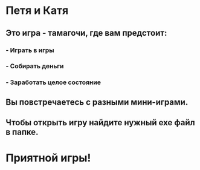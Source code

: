 # Петя и Катя
## Это игра - тамагочи, где вам предстоит:
### - Играть в игры
### - Собирать деньги
### - Заработать целое состояние
## Вы повстречаетесь с разными мини-играми.
## Чтобы открыть игру найдите нужный exe файл в папке.
# Приятной игры!
